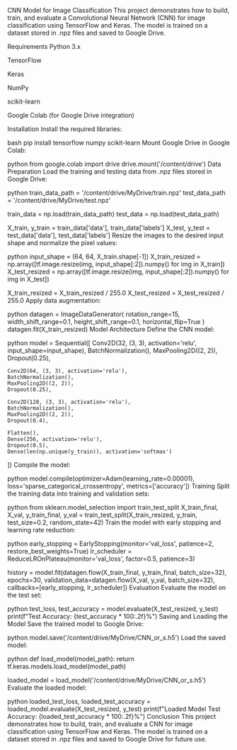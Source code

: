 CNN Model for Image Classification
This project demonstrates how to build, train, and evaluate a Convolutional Neural Network (CNN) for image classification using TensorFlow and Keras. The model is trained on a dataset stored in .npz files and saved to Google Drive.

Requirements
Python 3.x

TensorFlow

Keras

NumPy

scikit-learn

Google Colab (for Google Drive integration)

Installation
Install the required libraries:

bash
pip install tensorflow numpy scikit-learn
Mount Google Drive in Google Colab:

python
from google.colab import drive
drive.mount('/content/drive')
Data Preparation
Load the training and testing data from .npz files stored in Google Drive:

python
train_data_path = '/content/drive/MyDrive/train.npz'
test_data_path = '/content/drive/MyDrive/test.npz'

train_data = np.load(train_data_path)
test_data = np.load(test_data_path)

X_train, y_train = train_data['data'], train_data['labels']
X_test, y_test = test_data['data'], test_data['labels']
Resize the images to the desired input shape and normalize the pixel values:

python
input_shape = (64, 64, X_train.shape[-1])
X_train_resized = np.array([tf.image.resize(img, input_shape[:2]).numpy() for img in X_train])
X_test_resized = np.array([tf.image.resize(img, input_shape[:2]).numpy() for img in X_test])

X_train_resized = X_train_resized / 255.0
X_test_resized = X_test_resized / 255.0
Apply data augmentation:

python
datagen = ImageDataGenerator(
    rotation_range=15,
    width_shift_range=0.1,
    height_shift_range=0.1,
    horizontal_flip=True
)
datagen.fit(X_train_resized)
Model Architecture
Define the CNN model:

python
model = Sequential([
    Conv2D(32, (3, 3), activation='relu', input_shape=input_shape),
    BatchNormalization(),
    MaxPooling2D((2, 2)),
    Dropout(0.25),

    Conv2D(64, (3, 3), activation='relu'),
    BatchNormalization(),
    MaxPooling2D((2, 2)),
    Dropout(0.25),

    Conv2D(128, (3, 3), activation='relu'),
    BatchNormalization(),
    MaxPooling2D((2, 2)),
    Dropout(0.4),

    Flatten(),
    Dense(256, activation='relu'),
    Dropout(0.5),
    Dense(len(np.unique(y_train)), activation='softmax')
])
Compile the model:

python
model.compile(optimizer=Adam(learning_rate=0.00001),
              loss='sparse_categorical_crossentropy',
              metrics=['accuracy'])
Training
Split the training data into training and validation sets:

python
from sklearn.model_selection import train_test_split
X_train_final, X_val, y_train_final, y_val = train_test_split(X_train_resized, y_train, test_size=0.2, random_state=42)
Train the model with early stopping and learning rate reduction:

python
early_stopping = EarlyStopping(monitor='val_loss', patience=2, restore_best_weights=True)
lr_scheduler = ReduceLROnPlateau(monitor='val_loss', factor=0.5, patience=3)

history = model.fit(datagen.flow(X_train_final, y_train_final, batch_size=32),
                    epochs=30,
                    validation_data=datagen.flow(X_val, y_val, batch_size=32),
                    callbacks=[early_stopping, lr_scheduler])
Evaluation
Evaluate the model on the test set:

python
test_loss, test_accuracy = model.evaluate(X_test_resized, y_test)
print(f"Test Accuracy: {test_accuracy * 100:.2f}%")
Saving and Loading the Model
Save the trained model to Google Drive:

python
model.save('/content/drive/MyDrive/CNN_or_s.h5')
Load the saved model:

python
def load_model(model_path):
    return tf.keras.models.load_model(model_path)

loaded_model = load_model('/content/drive/MyDrive/CNN_or_s.h5')
Evaluate the loaded model:

python
loaded_test_loss, loaded_test_accuracy = loaded_model.evaluate(X_test_resized, y_test)
print(f"Loaded Model Test Accuracy: {loaded_test_accuracy * 100:.2f}%")
Conclusion
This project demonstrates how to build, train, and evaluate a CNN for image classification using TensorFlow and Keras. The model is trained on a dataset stored in .npz files and saved to Google Drive for future use.
